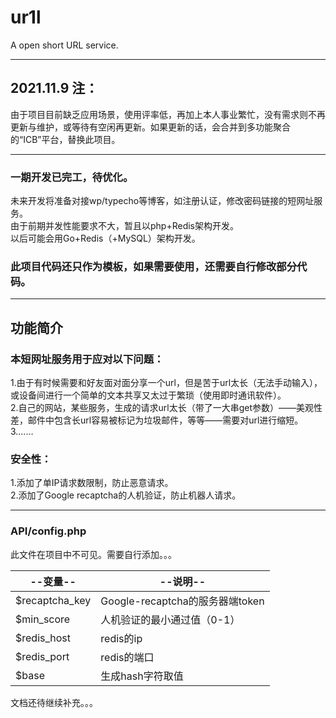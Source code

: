 # ur1l
A open short URL service.     

------------
## 2021.11.9 注：
由于项目目前缺乏应用场景，使用评率低，再加上本人事业繁忙，没有需求则不再更新与维护，或等待有空闲再更新。如果更新的话，会合并到多功能聚合的“ICB”平台，替换此项目。              

-------------
### 一期开发已完工，待优化。
未来开发将准备对接wp/typecho等博客，如注册认证，修改密码链接的短网址服务。     
由于前期并发性能要求不大，暂且以php+Redis架构开发。   
以后可能会用Go+Redis（+MySQL）架构开发。    
### 此项目代码还只作为模板，如果需要使用，还需要自行修改部分代码。    

-----------
## 功能简介
### 本短网址服务用于应对以下问题：   
1.由于有时候需要和好友面对面分享一个url，但是苦于url太长（无法手动输入），或设备间进行一个简单的文本共享又太过于繁琐（使用即时通讯软件）。   
2.自己的网站，某些服务，生成的请求url太长（带了一大串get参数）——美观性差，邮件中包含长url容易被标记为垃圾邮件，等等——需要对url进行缩短。
3.……    

### 安全性：    
1.添加了单IP请求数限制，防止恶意请求。   
2.添加了Google recaptcha的人机验证，防止机器人请求。    

---------------
### API/config.php
此文件在项目中不可见。需要自行添加。。。

|--变量--|--说明--|
|--|--|
|$recaptcha_key|Google-recaptcha的服务器端token|   
|$min_score|人机验证的最小通过值（0-1）|   
|$redis_host|redis的ip|   
|$redis_port|redis的端口|   
|$base|生成hash字符取值|   

文档还待继续补充。。。
